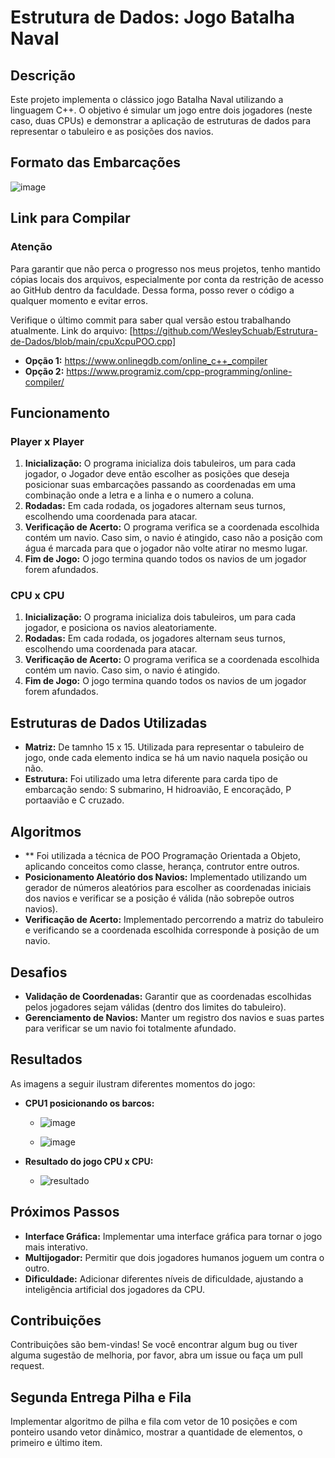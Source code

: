 # Estrutura de Dados: Jogo Batalha Naval

## Descrição

Este projeto implementa o clássico jogo Batalha Naval utilizando a linguagem C++. O objetivo é simular um jogo entre dois jogadores (neste caso, duas CPUs) e demonstrar a aplicação de estruturas de dados para representar o tabuleiro e as posições dos navios.
## Formato das Embarcações
![image](https://github.com/user-attachments/assets/d83a9d31-782c-40ee-8959-929e4f753843)

## Link para Compilar
### Atenção
Para garantir que não perca o progresso nos meus projetos, tenho mantido cópias locais dos arquivos, especialmente por conta da restrição de acesso ao GitHub dentro da faculdade. Dessa forma, posso rever o código a qualquer momento e evitar erros.

Verifique o último commit para saber qual versão estou trabalhando atualmente. Link do arquivo: [https://github.com/WesleySchuab/Estrutura-de-Dados/blob/main/cpuXcpuPOO.cpp]
* **Opção 1:** https://www.onlinegdb.com/online_c++_compiler
* **Opção 2:** https://www.programiz.com/cpp-programming/online-compiler/

## Funcionamento
### Player x Player

1. **Inicialização:** O programa inicializa dois tabuleiros, um para cada jogador, o Jogador deve então escolher as posições que deseja posicionar suas embarcações passando as coordenadas em uma combinação onde a letra e a linha e o numero a coluna.
2. **Rodadas:** Em cada rodada, os jogadores alternam seus turnos, escolhendo uma coordenada para atacar.
3. **Verificação de Acerto:** O programa verifica se a coordenada escolhida contém um navio. Caso sim, o navio é atingido, caso não a posição com água é marcada para que o jogador não volte atirar no mesmo lugar.
4. **Fim de Jogo:** O jogo termina quando todos os navios de um jogador forem afundados.

### CPU x CPU
1. **Inicialização:** O programa inicializa dois tabuleiros, um para cada jogador, e posiciona os navios aleatoriamente.
2. **Rodadas:** Em cada rodada, os jogadores alternam seus turnos, escolhendo uma coordenada para atacar.
3. **Verificação de Acerto:** O programa verifica se a coordenada escolhida contém um navio. Caso sim, o navio é atingido.
4. **Fim de Jogo:** O jogo termina quando todos os navios de um jogador forem afundados.

## Estruturas de Dados Utilizadas

* **Matriz:** De tamnho 15 x 15. Utilizada para representar o tabuleiro de jogo, onde cada elemento indica se há um navio naquela posição ou não.
* **Estrutura:** Foi utilizado uma letra diferente para carda tipo de embarcação sendo: S submarino, H hidroavião, E encoraçãdo, P portaavião e C cruzado.

## Algoritmos

* ** Foi utilizada a técnica de POO Programação Orientada a Objeto, aplicando conceitos como classe, herança, contrutor entre outros.
* **Posicionamento Aleatório dos Navios:** Implementado utilizando um gerador de números aleatórios para escolher as coordenadas iniciais dos navios e verificar se a posição é válida (não sobrepõe outros navios).
* **Verificação de Acerto:** Implementado percorrendo a matriz do tabuleiro e verificando se a coordenada escolhida corresponde à posição de um navio.

## Desafios

* **Validação de Coordenadas:** Garantir que as coordenadas escolhidas pelos jogadores sejam válidas (dentro dos limites do tabuleiro).
* **Gerenciamento de Navios:** Manter um registro dos navios e suas partes para verificar se um navio foi totalmente afundado.

## Resultados

As imagens a seguir ilustram diferentes momentos do jogo:

* **CPU1 posicionando os barcos:**
    * ![image](https://github.com/user-attachments/assets/102dd250-9931-4791-abac-4aa10fca3098)

    * ![image](https://github.com/user-attachments/assets/b0a24cbe-2318-4128-a20f-a34983a31fa1)

* **Resultado do jogo CPU x CPU:**
    * ![resultado](https://github.com/user-attachments/assets/cca830bb-05b3-42b4-926e-e2d0434fd11a)


## Próximos Passos

* **Interface Gráfica:** Implementar uma interface gráfica para tornar o jogo mais interativo.
* **Multijogador:** Permitir que dois jogadores humanos joguem um contra o outro.
* **Dificuldade:** Adicionar diferentes níveis de dificuldade, ajustando a inteligência artificial dos jogadores da CPU.

## Contribuições

Contribuições são bem-vindas! Se você encontrar algum bug ou tiver alguma sugestão de melhoria, por favor, abra um issue ou faça um pull request.

## Segunda Entrega Pilha e Fila
Implementar algoritmo de pilha e fila com vetor de 10 posições e com ponteiro usando vetor dinâmico, mostrar a quantidade de elementos, o primeiro e último item.


